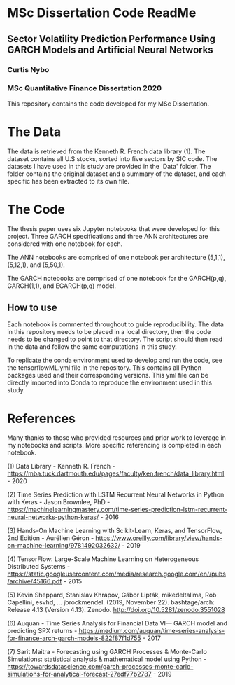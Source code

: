 # MSc Dissertation Code ReadMe

## Sector Volatility Prediction Performance Using GARCH Models and Artificial Neural Networks
### Curtis Nybo
### MSc Quantitative Finance Dissertation 2020

This repository contains the code developed for my MSc Dissertation. 

# The Data
The data is retrieved from the Kenneth R. French data library (1). The dataset contains all U.S stocks, sorted into five sectors by SIC code. The datasets I have used in this study are provided in the 'Data' folder. The folder contains the original dataset and a summary of the dataset, and each specific has been extracted to its own file. 

# The Code
The thesis paper uses six Jupyter notebooks that were developed for this project. Three GARCH specifications and three ANN architectures are considered with one notebook for each. 

The ANN notebooks are comprised of one notebook per architecture (5,1,1), (5,12,1), and (5,50,1).

The GARCH notebooks are comprised of one notebook for the GARCH(p,q), GARCH(1,1), and EGARCH(p,q) model.

 ## How to use
Each notebook is commented throughout to guide reproducibility. The data in this repository needs to be placed in a local directory, then the code needs to be changed to point to that directory. The script should then read in the data and follow the same computations in this study. 

To replicate the conda environment used to develop and run the code, see the tensorflowML.yml file in the repository. This contains all Python packages used and their corresponding versions. This yml file can be directly imported into Conda to reproduce the environment used in this study.

# References
Many thanks to those who provided resources and prior work to leverage in my notebooks and scripts. More specific referencing is completed in each notebook. 

(1) Data Library - Kenneth R. French - https://mba.tuck.dartmouth.edu/pages/faculty/ken.french/data_library.html - 2020

(2) Time Series Prediction with LSTM Recurrent Neural Networks in Python with Keras - Jason Brownlee, PhD - https://machinelearningmastery.com/time-series-prediction-lstm-recurrent-neural-networks-python-keras/ - 2016

(3) Hands-On Machine Learning with Scikit-Learn, Keras, and TensorFlow, 2nd Edition - Aurélien Géron - https://www.oreilly.com/library/view/hands-on-machine-learning/9781492032632/ - 2019

(4) TensorFlow: Large-Scale Machine Learning on Heterogeneous Distributed Systems - https://static.googleusercontent.com/media/research.google.com/en//pubs/archive/45166.pdf - 2015

(5) Kevin Sheppard, Stanislav Khrapov, Gábor Lipták, mikedeltalima, Rob Capellini, esvhd, … jbrockmendel. (2019, November 22). bashtage/arch: Release 4.13 (Version 4.13). Zenodo. http://doi.org/10.5281/zenodo.3551028

(6) Auquan - Time Series Analysis for Financial Data VI— GARCH model and predicting SPX returns - https://medium.com/auquan/time-series-analysis-for-finance-arch-garch-models-822f87f1d755 - 2017

(7) Sarit Maitra - Forecasting using GARCH Processes & Monte-Carlo Simulations: statistical analysis & mathematical model using Python - https://towardsdatascience.com/garch-processes-monte-carlo-simulations-for-analytical-forecast-27edf77b2787 - 2019
